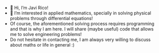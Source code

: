 - 👋 Hi, I’m Javi Rico!
- 👀 I’m interested in applied mathematics, specially in solving physical problems through differential equations!
- Of course, the aforementioned solving process requires programming and that is why I am here. I will share (maybe useful) code that allows me to solve engineering problems!
- Do not hesitate in contacting me, I am always very willing to discuss about maths or life in general :)

<!---
ricomaths/ricomaths is a ✨ special ✨ repository because its `README.md` (this file) appears on your GitHub profile.
You can click the Preview link to take a look at your changes.
--->
